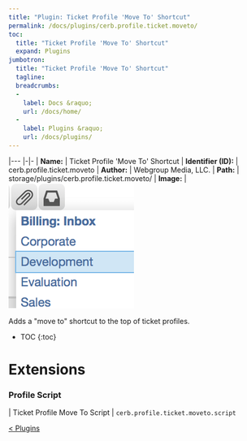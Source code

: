 ```yaml
---
title: "Plugin: Ticket Profile 'Move To' Shortcut"
permalink: /docs/plugins/cerb.profile.ticket.moveto/
toc:
  title: "Ticket Profile 'Move To' Shortcut"
  expand: Plugins
jumbotron:
  title: "Ticket Profile 'Move To' Shortcut"
  tagline: 
  breadcrumbs:
  -
    label: Docs &raquo;
    url: /docs/home/
  -
    label: Plugins &raquo;
    url: /docs/plugins/
---
```


|---
|-|-
| **Name:** | Ticket Profile 'Move To' Shortcut
| **Identifier (ID):** | cerb.profile.ticket.moveto
| **Author:** | Webgroup Media, LLC.
| **Path:** | storage/plugins/cerb.profile.ticket.moveto/
| **Image:** | <img src="/assets/images/plugins/cerb.profile.ticket.moveto.png" class="screenshot">

Adds a "move to" shortcut to the top of ticket profiles.

* TOC
{:toc}

# Extensions

### Profile Script

| Ticket Profile Move To Script | `cerb.profile.ticket.moveto.script`


<div class="section-nav">
	<div class="left">
		<a href="/docs/plugins/#plugins" class="prev">&lt; Plugins</a>
	</div>
	<div class="right align-right">
	</div>
</div>
<div class="clear"></div>